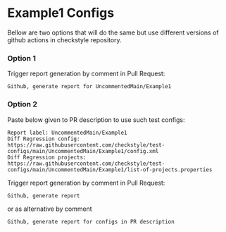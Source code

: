 # Example1 Configs

Bellow are two options that will do the same but use different versions
of github actions in checkstyle repository.


### Option 1
Trigger report generation by comment in Pull Request:
```
Github, generate report for UncommentedMain/Example1
```

### Option 2

Paste below given to PR description to use such test configs:
```
Report label: UncommentedMain/Example1
Diff Regression config: https://raw.githubusercontent.com/checkstyle/test-configs/main/UncommentedMain/Example1/config.xml
Diff Regression projects: https://raw.githubusercontent.com/checkstyle/test-configs/main/UncommentedMain/Example1/list-of-projects.properties
```

Trigger report generation by comment in Pull Request:
```
Github, generate report
```
or as alternative by comment
```
Github, generate report for configs in PR description
```

